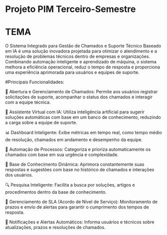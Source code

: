 # Projeto PIM Terceiro-Semestre


# TEMA
 O Sistema Integrado para Gestão de Chamados e Suporte Técnico Baseado em IA é uma solução inovadora projetada para otimizar o atendimento e a resolução de problemas técnicos dentro de empresas e organizações. Combinando automação inteligente e aprendizado de máquina, o sistema melhora a eficiência operacional, reduz o tempo de resposta e proporciona uma experiência aprimorada para usuários e equipes de suporte.

 #Principais Funcionalidades:
 
📌 Abertura e Gerenciamento de Chamados: Permite aos usuários registrar solicitações de suporte, acompanhar o status dos chamados e interagir com a equipe técnica.

🤖 Assistente Virtual com IA: Utiliza inteligência artificial para sugerir soluções automáticas com base em um banco de conhecimento, reduzindo a carga sobre a equipe de suporte.

📊 Dashboard Inteligente: Exibe métricas em tempo real, como tempo médio de resolução, chamados em andamento e desempenho da equipe.

🔄 Automação de Processos: Categoriza e prioriza automaticamente os chamados com base em sua urgência e complexidade.

📂 Base de Conhecimento Dinâmica: Aprimora constantemente suas respostas e sugestões com base no histórico de chamados e interações dos usuários.

🔍 Pesquisa Inteligente: Facilita a busca por soluções, artigos e procedimentos dentro da base de conhecimento.

📅 Gerenciamento de SLA (Acordo de Nível de Serviço): Monitoramento de prazos e envio de alertas para garantir o cumprimento dos tempos de resposta.

📢 Notificações e Alertas Automáticos: Informa usuários e técnicos sobre atualizações, prazos e resoluções de chamados.

